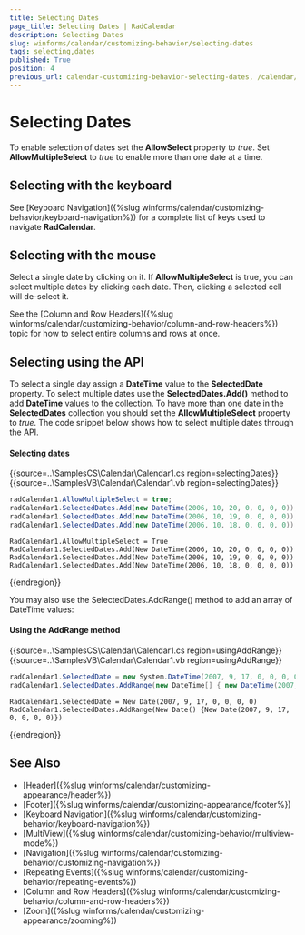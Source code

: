 ```yaml
---
title: Selecting Dates
page_title: Selecting Dates | RadCalendar
description: Selecting Dates
slug: winforms/calendar/customizing-behavior/selecting-dates
tags: selecting,dates
published: True
position: 4
previous_url: calendar-customizing-behavior-selecting-dates, /calendar/customizing-behavior/selecting-dates
---
```


# Selecting Dates

To enable selection of dates set the __AllowSelect__ property to *true*. Set __AllowMultipleSelect__ to *true* to enable more than one date at a time.

## Selecting with the keyboard

See [Keyboard Navigation]({%slug winforms/calendar/customizing-behavior/keyboard-navigation%}) for a complete list of keys used to navigate __RadCalendar__.

## Selecting with the mouse

Select a single date by clicking on it. If __AllowMultipleSelect__ is true, you can select multiple dates by clicking each date. Then, clicking a selected cell will de-select it.

See the [Column and Row Headers]({%slug winforms/calendar/customizing-behavior/column-and-row-headers%}) topic for how to select entire columns and rows at once.

## Selecting using the API

To select a single day assign a __DateTime__ value to the __SelectedDate__ property. To select multiple dates use the __SelectedDates.Add()__ method to add __DateTime__ values to the collection. To have more than one date in the __SelectedDates__ collection you should set the __AllowMultipleSelect__ property to *true*. The code snippet below shows how to select multiple dates through the API. 

#### Selecting dates

{{source=..\SamplesCS\Calendar\Calendar1.cs region=selectingDates}} 
{{source=..\SamplesVB\Calendar\Calendar1.vb region=selectingDates}} 

````C#
radCalendar1.AllowMultipleSelect = true;
radCalendar1.SelectedDates.Add(new DateTime(2006, 10, 20, 0, 0, 0, 0));
radCalendar1.SelectedDates.Add(new DateTime(2006, 10, 19, 0, 0, 0, 0));
radCalendar1.SelectedDates.Add(new DateTime(2006, 10, 18, 0, 0, 0, 0));

````
````VB.NET
RadCalendar1.AllowMultipleSelect = True
RadCalendar1.SelectedDates.Add(New DateTime(2006, 10, 20, 0, 0, 0, 0))
RadCalendar1.SelectedDates.Add(New DateTime(2006, 10, 19, 0, 0, 0, 0))
RadCalendar1.SelectedDates.Add(New DateTime(2006, 10, 18, 0, 0, 0, 0))

````

{{endregion}} 
 
You may also use the SelectedDates.AddRange() method to add an array of DateTime values: 

#### Using the AddRange method


{{source=..\SamplesCS\Calendar\Calendar1.cs region=usingAddRange}} 
{{source=..\SamplesVB\Calendar\Calendar1.vb region=usingAddRange}} 

````C#
radCalendar1.SelectedDate = new System.DateTime(2007, 9, 17, 0, 0, 0, 0);
radCalendar1.SelectedDates.AddRange(new DateTime[] { new DateTime(2007, 9, 17, 0, 0, 0, 0) });

````
````VB.NET
RadCalendar1.SelectedDate = New Date(2007, 9, 17, 0, 0, 0, 0)
RadCalendar1.SelectedDates.AddRange(New Date() {New Date(2007, 9, 17, 0, 0, 0, 0)})

````

{{endregion}} 

## See Also

* [Header]({%slug winforms/calendar/customizing-appearance/header%})
* [Footer]({%slug winforms/calendar/customizing-appearance/footer%})
* [Keyboard Navigation]({%slug  winforms/calendar/customizing-behavior/keyboard-navigation%})
* [MultiView]({%slug winforms/calendar/customizing-behavior/multiview-mode%})
* [Navigation]({%slug winforms/calendar/customizing-behavior/customizing-navigation%})
* [Repeating Events]({%slug winforms/calendar/customizing-behavior/repeating-events%})
* [Column and Row Headers]({%slug winforms/calendar/customizing-behavior/column-and-row-headers%})
* [Zoom]({%slug winforms/calendar/customizing-appearance/zooming%})




